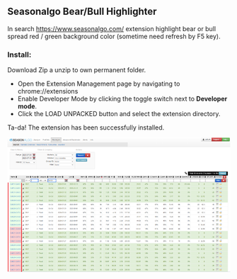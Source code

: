 ## Seasonalgo Bear/Bull Highlighter

In search https://www.seasonalgo.com/ extension highlight bear or bull spread red / green background color (sometime need refresh by F5 key).

### Install:

Download Zip a unzip to own permanent folder.

* Open the Extension Management page by navigating to chrome://extensions
* Enable Developer Mode by clicking the toggle switch next to <b>Developer mode</b>.
* Click the LOAD UNPACKED button and select the extension directory.

Ta-da! The extension has been successfully installed.

![ChromeExtensionSeasonAlgo](preview.png)

